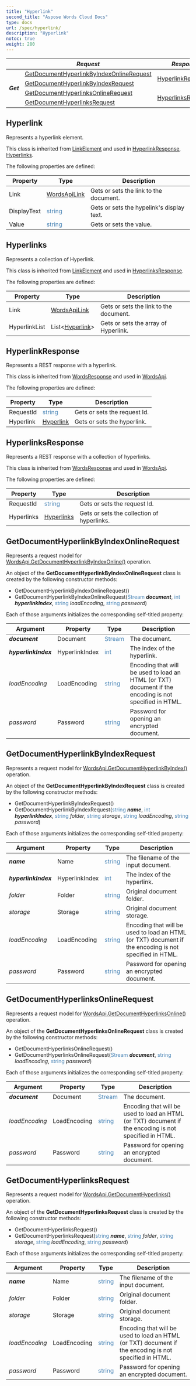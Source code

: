 ```yaml
---
title: "Hyperlink"
second_title: "Aspose Words Cloud Docs"
type: docs
url: /spec/hyperlink/
description: "Hyperlink"
notoc: true
weight: 280
---
```



<table>
  <thead>
    <tr>
      <th style="text-align:center;"></th>
      <th><i>Request</i></th>
      <th><i>Response</i></th>
      <th><i>Model</i></th>
    </tr>
  </thead>
  <tbody>
  <tr>
    <td style="vertical-align:middle;" class="bg-white" rowspan="4"><strong><i>Get</i><strong></td>
    <td style="vertical-align:middle;" class="bg-white"><a href="#getdocumenthyperlinkbyindexonlinerequest">GetDocumentHyperlinkByIndexOnlineRequest</a></td>
    <td style="vertical-align:middle;" class="bg-white" rowspan="2"><a href="#hyperlinkresponse">HyperlinkResponse</a></td>
    <td style="vertical-align:middle;" class="bg-white" rowspan="2"><a href="#hyperlink">Hyperlink</a></td>
  </tr>
  <tr>
    <td style="vertical-align:middle;" class="bg-white"><a href="#getdocumenthyperlinkbyindexrequest">GetDocumentHyperlinkByIndexRequest</a></td>
  </tr>
  <tr>
    <td style="vertical-align:middle;" class="bg-white"><a href="#getdocumenthyperlinksonlinerequest">GetDocumentHyperlinksOnlineRequest</a></td>
    <td style="vertical-align:middle;" class="bg-white" rowspan="2"><a href="#hyperlinksresponse">HyperlinksResponse</a></td>
    <td style="vertical-align:middle;" class="bg-white" rowspan="2"><a href="#hyperlinks">Hyperlinks</a></td>
  </tr>
  <tr>
    <td style="vertical-align:middle;" class="bg-white"><a href="#getdocumenthyperlinksrequest">GetDocumentHyperlinksRequest</a></td>
  </tr>
  </tbody>
</table>


## Hyperlink

Represents a hyperlink element.

This class is inherited from [LinkElement](/words/spec/link#linkelement) and used in [HyperlinkResponse](#hyperlinkresponse), [Hyperlinks](#hyperlinks).

The following properties are defined:

| Property             | Type                                          | Description |
|----------------------|-----------------------------------------------|-------------|
| Link                 | [WordsApiLink](/words/spec/wordsapi#wordsapilink) | Gets or sets the link to the document. |
| DisplayText          | <span style="color:SteelBlue;">string</span>  | Gets or sets the hypelink's display text. |
| Value                | <span style="color:SteelBlue;">string</span>  | Gets or sets the value. |


## Hyperlinks

Represents a collection of Hyperlink.

This class is inherited from [LinkElement](/words/spec/link#linkelement) and used in [HyperlinksResponse](#hyperlinksresponse).

The following properties are defined:

| Property             | Type                                          | Description |
|----------------------|-----------------------------------------------|-------------|
| Link                 | [WordsApiLink](/words/spec/wordsapi#wordsapilink) | Gets or sets the link to the document. |
| HyperlinkList        | List&lt;[Hyperlink](#hyperlink)&gt;           | Gets or sets the array of Hyperlink. |


## HyperlinkResponse

Represents a REST response with a hyperlink.

This class is inherited from [WordsResponse](/words/spec/style#wordsresponse) and used in [WordsApi](/words/spec/wordsapi#wordsapi).

The following properties are defined:

| Property             | Type                                          | Description |
|----------------------|-----------------------------------------------|-------------|
| RequestId            | <span style="color:SteelBlue;">string</span>  | Gets or sets the request Id. |
| Hyperlink            | [Hyperlink](#hyperlink)                       | Gets or sets the hyperlink. |


## HyperlinksResponse

Represents a REST response with a collection of hyperlinks.

This class is inherited from [WordsResponse](/words/spec/style#wordsresponse) and used in [WordsApi](/words/spec/wordsapi#wordsapi).

The following properties are defined:

| Property             | Type                                          | Description |
|----------------------|-----------------------------------------------|-------------|
| RequestId            | <span style="color:SteelBlue;">string</span>  | Gets or sets the request Id. |
| Hyperlinks           | [Hyperlinks](#hyperlinks)                     | Gets or sets the collection of hyperlinks. |


## GetDocumentHyperlinkByIndexOnlineRequest

Represents a request model for [WordsApi.GetDocumentHyperlinkByIndexOnline()](/words/hyperlinks/get/) operation.

An object of the **GetDocumentHyperlinkByIndexOnlineRequest** class is created by the following constructor methods:

- GetDocumentHyperlinkByIndexOnlineRequest()
- GetDocumentHyperlinkByIndexOnlineRequest(<span style="color:SteelBlue;">Stream</span> ***document***, <span style="color:SteelBlue;">int</span> ***hyperlinkIndex***, <span style="color:SteelBlue;">string</span> *loadEncoding*, <span style="color:SteelBlue;">string</span> *password*)

Each of those arguments initializes the corresponding self-titled property:

| Argument             | Property             | Type                                          | Description |
|----------------------|----------------------|-----------------------------------------------|-------------|
| ***document***       | Document             | <span style="color:SteelBlue;">Stream</span>  | The document. |
| ***hyperlinkIndex*** | HyperlinkIndex       | <span style="color:SteelBlue;">int</span>     | The index of the hyperlink. |
| *loadEncoding*       | LoadEncoding         | <span style="color:SteelBlue;">string</span>  | Encoding that will be used to load an HTML (or TXT) document if the encoding is not specified in HTML. |
| *password*           | Password             | <span style="color:SteelBlue;">string</span>  | Password for opening an encrypted document. |



## GetDocumentHyperlinkByIndexRequest

Represents a request model for [WordsApi.GetDocumentHyperlinkByIndex()](/words/hyperlinks/get/) operation.

An object of the **GetDocumentHyperlinkByIndexRequest** class is created by the following constructor methods:

- GetDocumentHyperlinkByIndexRequest()
- GetDocumentHyperlinkByIndexRequest(<span style="color:SteelBlue;">string</span> ***name***, <span style="color:SteelBlue;">int</span> ***hyperlinkIndex***, <span style="color:SteelBlue;">string</span> *folder*, <span style="color:SteelBlue;">string</span> *storage*, <span style="color:SteelBlue;">string</span> *loadEncoding*, <span style="color:SteelBlue;">string</span> *password*)

Each of those arguments initializes the corresponding self-titled property:

| Argument             | Property             | Type                                          | Description |
|----------------------|----------------------|-----------------------------------------------|-------------|
| ***name***           | Name                 | <span style="color:SteelBlue;">string</span>  | The filename of the input document. |
| ***hyperlinkIndex*** | HyperlinkIndex       | <span style="color:SteelBlue;">int</span>     | The index of the hyperlink. |
| *folder*             | Folder               | <span style="color:SteelBlue;">string</span>  | Original document folder. |
| *storage*            | Storage              | <span style="color:SteelBlue;">string</span>  | Original document storage. |
| *loadEncoding*       | LoadEncoding         | <span style="color:SteelBlue;">string</span>  | Encoding that will be used to load an HTML (or TXT) document if the encoding is not specified in HTML. |
| *password*           | Password             | <span style="color:SteelBlue;">string</span>  | Password for opening an encrypted document. |



## GetDocumentHyperlinksOnlineRequest

Represents a request model for [WordsApi.GetDocumentHyperlinksOnline()](/words/hyperlinks/get-all/) operation.

An object of the **GetDocumentHyperlinksOnlineRequest** class is created by the following constructor methods:

- GetDocumentHyperlinksOnlineRequest()
- GetDocumentHyperlinksOnlineRequest(<span style="color:SteelBlue;">Stream</span> ***document***, <span style="color:SteelBlue;">string</span> *loadEncoding*, <span style="color:SteelBlue;">string</span> *password*)

Each of those arguments initializes the corresponding self-titled property:

| Argument             | Property             | Type                                          | Description |
|----------------------|----------------------|-----------------------------------------------|-------------|
| ***document***       | Document             | <span style="color:SteelBlue;">Stream</span>  | The document. |
| *loadEncoding*       | LoadEncoding         | <span style="color:SteelBlue;">string</span>  | Encoding that will be used to load an HTML (or TXT) document if the encoding is not specified in HTML. |
| *password*           | Password             | <span style="color:SteelBlue;">string</span>  | Password for opening an encrypted document. |



## GetDocumentHyperlinksRequest

Represents a request model for [WordsApi.GetDocumentHyperlinks()](/words/hyperlinks/get-all/) operation.

An object of the **GetDocumentHyperlinksRequest** class is created by the following constructor methods:

- GetDocumentHyperlinksRequest()
- GetDocumentHyperlinksRequest(<span style="color:SteelBlue;">string</span> ***name***, <span style="color:SteelBlue;">string</span> *folder*, <span style="color:SteelBlue;">string</span> *storage*, <span style="color:SteelBlue;">string</span> *loadEncoding*, <span style="color:SteelBlue;">string</span> *password*)

Each of those arguments initializes the corresponding self-titled property:

| Argument             | Property             | Type                                          | Description |
|----------------------|----------------------|-----------------------------------------------|-------------|
| ***name***           | Name                 | <span style="color:SteelBlue;">string</span>  | The filename of the input document. |
| *folder*             | Folder               | <span style="color:SteelBlue;">string</span>  | Original document folder. |
| *storage*            | Storage              | <span style="color:SteelBlue;">string</span>  | Original document storage. |
| *loadEncoding*       | LoadEncoding         | <span style="color:SteelBlue;">string</span>  | Encoding that will be used to load an HTML (or TXT) document if the encoding is not specified in HTML. |
| *password*           | Password             | <span style="color:SteelBlue;">string</span>  | Password for opening an encrypted document. |



